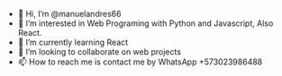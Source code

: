 - 👋 Hi, I’m @manuelandres66
- 👀 I’m interested in Web Programing with Python and Javascript, Also React.
- 🌱 I’m currently learning React
- 💞️ I’m looking to collaborate on web projects
- 📫 How to reach me is contact me by WhatsApp +573023986488

<!---
manuelandres66/manuelandres66 is a ✨ special ✨ repository because its `README.md` (this file) appears on your GitHub profile.
You can click the Preview link to take a look at your changes.
--->
